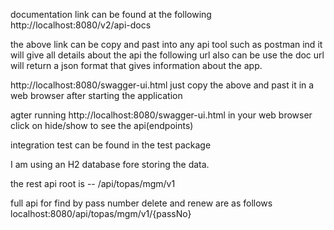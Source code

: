 documentation link can be found at the following
http://localhost:8080/v2/api-docs

the above link can be copy and past into any api tool such as postman ind it will give all details about the api
the following url also can be use 
the doc url will return a json format that gives information about the app.

http://localhost:8080/swagger-ui.html
just copy the above and past it in a web browser after starting the application

agter running  http://localhost:8080/swagger-ui.html in your web browser click on hide/show to see the api(endpoints)

integration test can be found in the test package

I am using an H2 database fore storing the data.

the rest api root is -- /api/topas/mgm/v1 

full api for find by pass number delete and renew are as follows       localhost:8080/api/topas/mgm/v1/{passNo}

 




